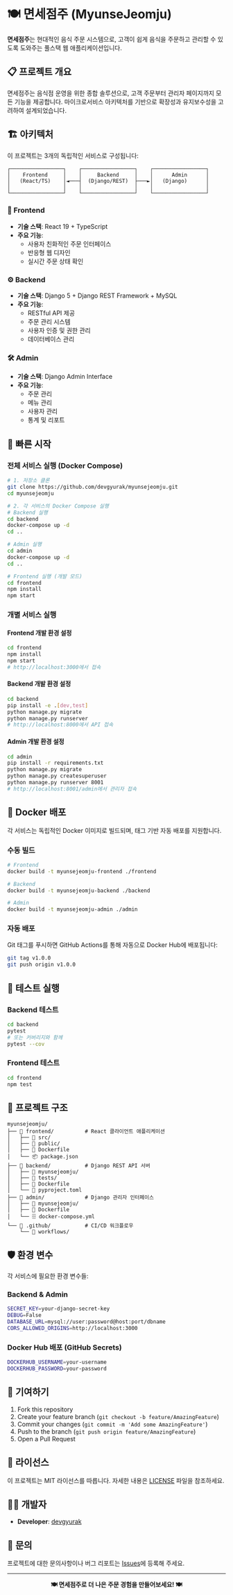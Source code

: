 # 🍽️ 면세점주 (MyunseJeomju)

**면세점주**는 현대적인 음식 주문 시스템으로, 고객이 쉽게 음식을 주문하고 관리할 수 있도록 도와주는 풀스택 웹 애플리케이션입니다.

## 📋 프로젝트 개요

면세점주는 음식점 운영을 위한 종합 솔루션으로, 고객 주문부터 관리자 페이지까지 모든 기능을 제공합니다. 마이크로서비스 아키텍처를 기반으로 확장성과 유지보수성을 고려하여 설계되었습니다.

## 🏗️ 아키텍처

이 프로젝트는 3개의 독립적인 서비스로 구성됩니다:

```
┌─────────────────┐    ┌─────────────────┐    ┌─────────────────┐
│    Frontend     │    │     Backend     │    │      Admin      │
│   (React/TS)    │◄───┤  (Django/REST)  ├───►│   (Django)      │
│                 │    │                 │    │                 │
└─────────────────┘    └─────────────────┘    └─────────────────┘
```

### 🎨 Frontend
- **기술 스택**: React 19 + TypeScript
- **주요 기능**: 
  - 사용자 친화적인 주문 인터페이스
  - 반응형 웹 디자인
  - 실시간 주문 상태 확인

### ⚙️ Backend
- **기술 스택**: Django 5 + Django REST Framework + MySQL
- **주요 기능**:
  - RESTful API 제공
  - 주문 관리 시스템
  - 사용자 인증 및 권한 관리
  - 데이터베이스 관리

### 🛠️ Admin
- **기술 스택**: Django Admin Interface
- **주요 기능**:
  - 주문 관리
  - 메뉴 관리
  - 사용자 관리
  - 통계 및 리포트

## 🚀 빠른 시작

### 전체 서비스 실행 (Docker Compose)

```bash
# 1. 저장소 클론
git clone https://github.com/devgyurak/myunsejeomju.git
cd myunsejeomju

# 2. 각 서비스의 Docker Compose 실행
# Backend 실행
cd backend
docker-compose up -d
cd ..

# Admin 실행
cd admin
docker-compose up -d
cd ..

# Frontend 실행 (개발 모드)
cd frontend
npm install
npm start
```

### 개별 서비스 실행

#### Frontend 개발 환경 설정
```bash
cd frontend
npm install
npm start
# http://localhost:3000에서 접속
```

#### Backend 개발 환경 설정
```bash
cd backend
pip install -e .[dev,test]
python manage.py migrate
python manage.py runserver
# http://localhost:8000에서 API 접속
```

#### Admin 개발 환경 설정
```bash
cd admin
pip install -r requirements.txt
python manage.py migrate
python manage.py createsuperuser
python manage.py runserver 8001
# http://localhost:8001/admin에서 관리자 접속
```

## 🐳 Docker 배포

각 서비스는 독립적인 Docker 이미지로 빌드되며, 태그 기반 자동 배포를 지원합니다.

### 수동 빌드
```bash
# Frontend
docker build -t myunsejeomju-frontend ./frontend

# Backend
docker build -t myunsejeomju-backend ./backend

# Admin
docker build -t myunsejeomju-admin ./admin
```

### 자동 배포
Git 태그를 푸시하면 GitHub Actions를 통해 자동으로 Docker Hub에 배포됩니다:

```bash
git tag v1.0.0
git push origin v1.0.0
```

## 🧪 테스트 실행

### Backend 테스트
```bash
cd backend
pytest
# 또는 커버리지와 함께
pytest --cov
```

### Frontend 테스트
```bash
cd frontend
npm test
```

## 📁 프로젝트 구조

```
myunsejeomju/
├── 📁 frontend/          # React 클라이언트 애플리케이션
│   ├── 📁 src/
│   ├── 📁 public/
│   ├── 🐳 Dockerfile
│   └── 📦 package.json
├── 📁 backend/           # Django REST API 서버
│   ├── 📁 myunsejeomju/
│   ├── 📁 tests/
│   ├── 🐳 Dockerfile
│   └── 📄 pyproject.toml
├── 📁 admin/             # Django 관리자 인터페이스
│   ├── 📁 myunsejeomju/
│   ├── 🐳 Dockerfile
│   └── 🗄️ docker-compose.yml
└── 📁 .github/           # CI/CD 워크플로우
    └── 📁 workflows/
```

## 🛡️ 환경 변수

각 서비스에 필요한 환경 변수들:

### Backend & Admin
```bash
SECRET_KEY=your-django-secret-key
DEBUG=False
DATABASE_URL=mysql://user:password@host:port/dbname
CORS_ALLOWED_ORIGINS=http://localhost:3000
```

### Docker Hub 배포 (GitHub Secrets)
```bash
DOCKERHUB_USERNAME=your-username
DOCKERHUB_PASSWORD=your-password
```

## 🤝 기여하기

1. Fork this repository
2. Create your feature branch (`git checkout -b feature/AmazingFeature`)
3. Commit your changes (`git commit -m 'Add some AmazingFeature'`)
4. Push to the branch (`git push origin feature/AmazingFeature`)
5. Open a Pull Request

## 📄 라이선스

이 프로젝트는 MIT 라이선스를 따릅니다. 자세한 내용은 [LICENSE](LICENSE) 파일을 참조하세요.

## 👨‍💻 개발자

- **Developer**: [devgyurak](https://github.com/leegyurak)

## 📧 문의

프로젝트에 대한 문의사항이나 버그 리포트는 [Issues](https://github.com/devgyurak/myunsejeomju/issues)에 등록해 주세요.

---

<div align="center">
  <strong>🍽️ 면세점주로 더 나은 주문 경험을 만들어보세요! 🍽️</strong>
</div>